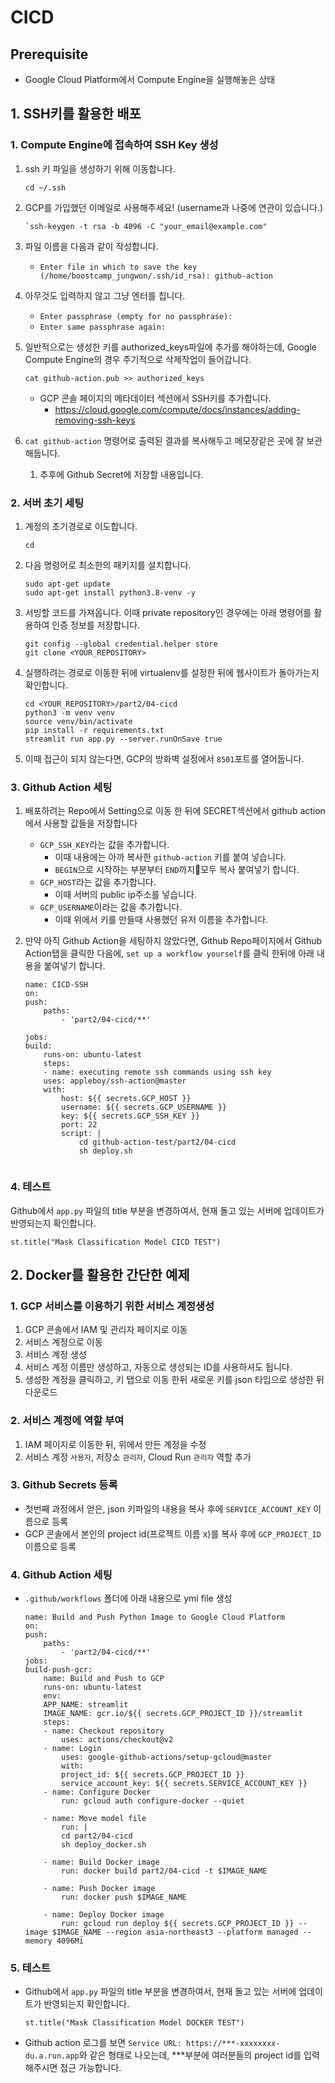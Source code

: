 # CICD

## Prerequisite
- Google Cloud Platform에서 Compute Engine을 실행해놓은 상태

## 1. SSH키를 활용한 배포

### 1. Compute Engine에 접속하여 SSH Key 생성

  1. ssh 키 파일을 생성하기 위해 이동합니다.
        ```
        cd ~/.ssh
        ```
  1. GCP를 가입했던 이메일로 사용해주세요! (username과 나중에 연관이 있습니다.)
        ```
        `ssh-keygen -t rsa -b 4096 -C "your_email@example.com"
        ```
  1. 파일 이름을 다음과 같이 작성합니다.
      - `Enter file in which to save the key (/home/boostcamp_jungwon/.ssh/id_rsa): github-action`
  1. 아무것도 입력하지 않고 그냥 엔터를 칩니다.
      - `Enter passphrase (empty for no passphrase): `
      - `Enter same passphrase again: `
  1. 일반적으로는 생성한 키를 authorized_keys파일에 추가를 해야하는데, Google Compute Engine의 경우 주기적으로 삭제작업이 들어갑니다. 
        ```
        cat github-action.pub >> authorized_keys
        ```
        - GCP 콘솔 페이지의 메타데이터 섹션에서 SSH키를 추가합니다.
           - https://cloud.google.com/compute/docs/instances/adding-removing-ssh-keys
    

  1. `cat github-action` 명령어로 출력된 결과를 복사해두고 메모장같은 곳에 잘 보관해둡니다.
     1. 추후에 Github Secret에 저장할 내용입니다.


### 2. 서버 초기 세팅
  1. 계정의 초기경로로 이도합니다.
      ```
      cd
      ```
  3. 다음 명령어로 최소한의 패키지를 설치합니다.
      ```
      sudo apt-get update
      sudo apt-get install python3.8-venv -y
      ```
  1. 서빙할 코드를 가져옵니다. 이때 private repository인 경우에는 아래 명령어를 활용하여 인증 정보를 저장합니다.
      ```
      git config --global credential.helper store
      git clone <YOUR_REPOSITORY>
      ```
  1. 실행하려는 경로로 이동한 뒤에 virtualenv를 설정한 뒤에 웹사이트가 돌아가는지 확인합니다.
      ```
      cd <YOUR_REPOSITORY>/part2/04-cicd
      python3 -m venv venv
      source venv/bin/activate
      pip install -r requirements.txt
      streamlit run app.py --server.runOnSave true
      ```
  1. 이때 접근이 되지 않는다면, GCP의 방화벽 설정에서 `8501`포트를 열어둡니다.

### 3. Github Action 세팅
1. 배포하려는 Repo에서 Setting으로 이동 한 뒤에 SECRET섹션에서 github action에서 사용할 값들을 저장합니다 
   - `GCP_SSH_KEY`라는 값을 추가합니다.
     - 이때 내용에는 아까 복사한 `github-action` 키를 붙여 넣습니다.
     - `BEGIN`으로 시작하는 부분부터 `END`까지모두 복사 붙여넣기 합니다.
   - `GCP_HOST`라는 값을 추가합니다.
     - 이때 서버의 public ip주소를 넣습니다.
   - `GCP_USERNAME`이라는 값을 추가합니다.
     - 이때 위에서 키를 만들때 사용했던 유저 이름을 추가합니다.

2. 만약 아직 Github Action을 세팅하지 않았다면, Github Repo페이지에서 Github Action탭을 클릭한 다음에, `set up a workflow yourself`를 클릭 한뒤에 아래 내용을 붙여넣기 합니다. 
   
    ```
    name: CICD-SSH
    on:
    push:
        paths:
            - 'part2/04-cicd/**'

    jobs:
    build:
        runs-on: ubuntu-latest
        steps:
        - name: executing remote ssh commands using ssh key
        uses: appleboy/ssh-action@master
        with:
            host: ${{ secrets.GCP_HOST }} 
            username: ${{ secrets.GCP_USERNAME }}
            key: ${{ secrets.GCP_SSH_KEY }}
            port: 22
            script: |
                cd github-action-test/part2/04-cicd
                sh deploy.sh
            
    ```

### 4. 테스트
Github에서 `app.py` 파일의 title 부분을 변경하여서, 현재 돌고 있는 서버에 업데이트가 반영되는지 확인합니다.
```
st.title("Mask Classification Model CICD TEST")
```
## 2. Docker를 활용한 간단한 예제

### 1. GCP 서비스를 이용하기 위한 서비스 계정생성
   1. GCP 콘솔에서 IAM 및 관리자 페이지로 이동
   1. 서비스 계정으로 이동
   1. 서비스 계정 생성
   1. 서비스 계정 이름만 생성하고, 자동으로 생성되는 ID를 사용하셔도 됩니다.
   1. 생성한 계정을 클릭하고, 키 탭으로 이동 한뒤 새로운 키를 json 타입으로 생성한 뒤 다운로드
### 2. 서비스 계정에 역할 부여
   1. IAM 페이지로 이동한 뒤, 위에서 만든 계정을 수정
   1. 서비스 계정 `사용자`, 저장소 `관리자`, Cloud Run `관리자` 역할 추가
### 3. Github Secrets 등록
   - 첫번째 과정에서 얻은, json 키파일의 내용을 복사 후에 `SERVICE_ACCOUNT_KEY` 이름으로 등록
   - GCP 콘솔에서 본인의 project id(프로젝트 이름 x)를 복사 후에 `GCP_PROJECT_ID` 이름으로 등록
### 4. Github Action 세팅
- `.github/workflows` 폴더에 아래 내용으로 yml file 생성
    ```
    name: Build and Push Python Image to Google Cloud Platform
    on:
    push:
        paths:
            - 'part2/04-cicd/**'
    jobs:
    build-push-gcr:
        name: Build and Push to GCP
        runs-on: ubuntu-latest
        env:
        APP_NAME: streamlit
        IMAGE_NAME: gcr.io/${{ secrets.GCP_PROJECT_ID }}/streamlit
        steps:
        - name: Checkout repository
            uses: actions/checkout@v2
        - name: Login
            uses: google-github-actions/setup-gcloud@master
            with:
            project_id: ${{ secrets.GCP_PROJECT_ID }}
            service_account_key: ${{ secrets.SERVICE_ACCOUNT_KEY }}
        - name: Configure Docker
            run: gcloud auth configure-docker --quiet

        - name: Move model file
            run: |
            cd part2/04-cicd
            sh deploy_docker.sh

        - name: Build Docker image
            run: docker build part2/04-cicd -t $IMAGE_NAME

        - name: Push Docker image
            run: docker push $IMAGE_NAME

        - name: Deploy Docker image
            run: gcloud run deploy ${{ secrets.GCP_PROJECT_ID }} --image $IMAGE_NAME --region asia-northeast3 --platform managed --memory 4096Mi
    ```
### 5. 테스트
- Github에서 `app.py` 파일의 title 부분을 변경하여서, 현재 돌고 있는 서버에 업데이트가 반영되는지 확인합니다.
    ```
    st.title("Mask Classification Model DOCKER TEST")
    ```
- Github action 로그를 보면 `Service URL: https://***-xxxxxxxx-du.a.run.app`와 같은 형태로 나오는데, ***부분에 여러분들의 project id를 입력해주시면 접근 가능합니다.